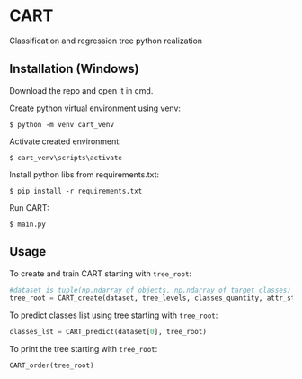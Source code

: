 # CART
Classification and regression tree python realization

## Installation (Windows)

Download the repo and open it in cmd.

Create python virtual environment using venv:
```
$ python -m venv cart_venv
```
Activate created environment:
```
$ cart_venv\scripts\activate
```
Install python libs from requirements.txt:
```
$ pip install -r requirements.txt
```
Run CART:
```
$ main.py
```

## Usage
To create and train CART starting with `tree_root`:
``` python
#dataset is tuple(np.ndarray of objects, np.ndarray of target classes)
tree_root = CART_create(dataset, tree_levels, classes_quantity, attr_steps)
```
To predict classes list using tree starting with `tree_root`:
``` python
classes_lst = CART_predict(dataset[0], tree_root)
```
To print the tree starting with `tree_root`:
``` python
CART_order(tree_root)
```
 
